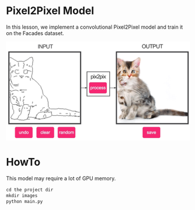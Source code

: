 # Pixel2Pixel Model

In this lesson, we implement a convolutional Pixel2Pixel model and train it on the Facades dataset.

![](pix2pix.jpg)

# HowTo
This model may require a lot of GPU memory.

```
cd the project dir
mkdir images
python main.py
```
